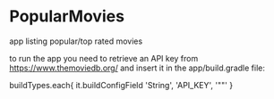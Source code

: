 # PopularMovies
app listing popular/top rated movies

to run the app you need to retrieve an API key from https://www.themoviedb.org/ and insert it in the app/build.gradle file:

buildTypes.each{
        it.buildConfigField 'String', 'API_KEY', '"<your API key>"'
}
